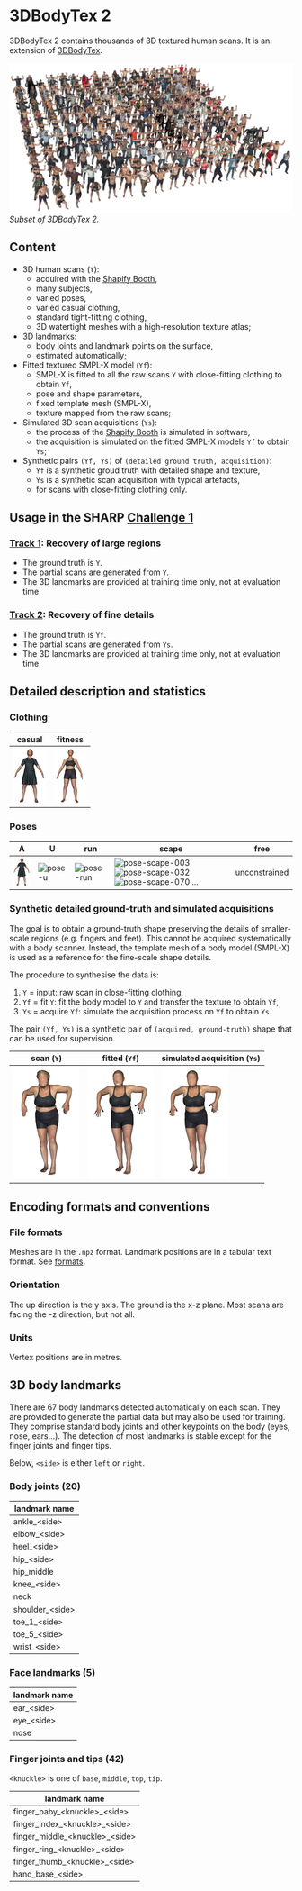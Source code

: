 # 3DBodyTex 2

3DBodyTex 2 contains thousands of 3D textured human scans.
It is an extension of [3DBodyTex](https://cvi2.uni.lu/datasets/).

![Sample scans from the 3DBodyTex 2 dataset](3dbodytex2.png)
*Subset of 3DBodyTex 2.*

## Content

- 3D human scans (`Y`):
  - acquired with the [Shapify Booth][shapify booth],
  - many subjects,
  - varied poses,
  - varied casual clothing,
  - standard tight-fitting clothing,
  - 3D watertight meshes with a high-resolution texture atlas;
- 3D landmarks:
  - body joints and landmark points on the surface,
  - estimated automatically;
- Fitted textured SMPL-X model (`Yf`):
  - SMPL-X is fitted to all the raw scans `Y` with close-fitting clothing to
    obtain `Yf`,
  - pose and shape parameters,
  - fixed template mesh (SMPL-X),
  - texture mapped from the raw scans;
- Simulated 3D scan acquisitions (`Ys`):
  - the process of the [Shapify Booth][shapify booth] is simulated in software,
  - the acquisition is simulated on the fitted SMPL-X models `Yf` to obtain
    `Ys`;
- Synthetic pairs `(Yf, Ys)` of `(detailed ground truth, acquisition)`:
  - `Yf` is a synthetic groud truth with detailed shape and texture,
  - `Ys` is a synthetic scan acquisition with typical artefacts,
  - for scans with close-fitting clothing only.

[shapify booth]: https://www.artec3d.com/portable-3d-scanners/shapifybooth


## Usage in the SHARP [Challenge 1](challenge_1.md)

### [Track 1](challenge_1_track_1.md): Recovery of large regions

- The ground truth is `Y`.
- The partial scans are generated from `Y`.
- The 3D landmarks are provided at training time only, not at evaluation time.

### [Track 2](challenge_1_track_2.md): Recovery of fine details

- The ground truth is `Yf`.
- The partial scans are generated from `Ys`.
- The 3D landmarks are provided at training time only, not at evaluation time.


## Detailed description and statistics

### Clothing

casual | fitness
-|-
![casual][img-casual] | ![fitness][img-fitness]

[img-casual]: data/3dbodytex2-casual-a-small.png "casual"
[img-fitness]: data/3dbodytex2-fitness-a-small.png "fitness"

### Poses

A | U | run | scape | free
-|-|-|-|-
![][img-pose-a] | ![][img-pose-u] | ![][img-pose-run] | ![][img-pose-scape-0] ![][img-pose-scape-1] ![][img-pose-scape-2] ... | unconstrained

[img-pose-a]: data/3dbodytex2-casual-a-small.png "pose-a"
[img-pose-u]: data/3dbodytex2-casual-u-small.png "pose-u"
[img-pose-run]: data/3dbodytex2-casual-run-small.png "pose-run"
[img-pose-scape-0]: data/3dbodytex2-casual-scape003-small.png "pose-scape-003"
[img-pose-scape-1]: data/3dbodytex2-casual-scape032-small.png "pose-scape-032"
[img-pose-scape-2]: data/3dbodytex2-casual-scape070-small.png "pose-scape-070"

### Synthetic detailed ground-truth and simulated acquisitions

The goal is to obtain a ground-truth shape preserving the details of
smaller-scale regions (e.g. fingers and feet).
This cannot be acquired systematically with a body scanner.
Instead, the template mesh of a body model (SMPL-X) is used as a reference for
the fine-scale shape details.

The procedure to synthesise the data is:

1. `Y` = input: raw scan in close-fitting clothing,
2. `Yf` = fit `Y`: fit the body model to `Y` and transfer the texture to obtain
   `Yf`,
3. `Ys` = acquire `Yf`: simulate the acquisition process on `Yf` to obtain
   `Ys`.

The pair `(Yf, Ys)` is a synthetic pair of `(acquired, ground-truth)` shape
that can be used for supervision.

scan (`Y`) | fitted (`Yf`) | simulated acquisition (`Ys`)
-|-|-
![fitness][img-synthetic-scan] | ![fitted][img-synthetic-fitted] | ![simulated][img-synthetic-simulated]

[img-synthetic-scan]: data/3dbodytex2-synthetic-scan-small.png "scan"
[img-synthetic-fitted]: data/3dbodytex2-synthetic-fitted-small.png "fitted"
[img-synthetic-simulated]: data/3dbodytex2-synthetic-simulated-small.png "simulated acquisition"


## Encoding formats and conventions

### File formats

Meshes are in the `.npz` format.
Landmark positions are in a tabular text format.
See [formats](formats.md).

### Orientation

The up direction is the y axis.
The ground is the x-z plane.
Most scans are facing the -z direction, but not all.

### Units

Vertex positions are in metres.


## 3D body landmarks

There are 67 body landmarks detected automatically on each scan.
They are provided to generate the partial data but may also be used for
training.
They comprise standard body joints and other keypoints on the body (eyes, nose,
ears...).
The detection of most landmarks is stable except for the finger joints and
finger tips.

Below, `<side>` is either `left` or `right`.

### Body joints (20)

| landmark name    |
| -                |
| ankle_\<side>    |
| elbow_\<side>    |
| heel_\<side>     |
| hip_\<side>      |
| hip_middle       |
| knee_\<side>     |
| neck             |
| shoulder_\<side> |
| toe_1_\<side>    |
| toe_5_\<side>    |
| wrist_\<side>    |

### Face landmarks (5)

| landmark name |
| -             |
| ear_\<side>   |
| eye_\<side>   |
| nose          |

### Finger joints and tips (42)

`<knuckle>` is one of `base`, `middle`, `top`, `tip`.

| landmark name                    |
| -                                |
| finger_baby_\<knuckle>_\<side>   |
| finger_index_\<knuckle>_\<side>  |
| finger_middle_\<knuckle>_\<side> |
| finger_ring_\<knuckle>_\<side>   |
| finger_thumb_\<knuckle>_\<side>  |
| hand_base_\<side>                |
